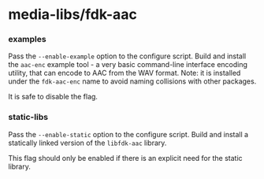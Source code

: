 # media-libs/fdk-aac

### examples
Pass the `--enable-example` option to the configure script. Build and install the `aac-enc` example tool - a very basic command-line interface encoding utility, that can encode to AAC from the WAV format. Note: it is installed under the `fdk-aac-enc` name to avoid naming collisions with other packages.

It is safe to disable the flag.

### static-libs
Pass the `--enable-static` option to the configure script. Build and install a statically linked version of the `libfdk-aac` library.

This flag should only be enabled if there is an explicit need for the static library.
